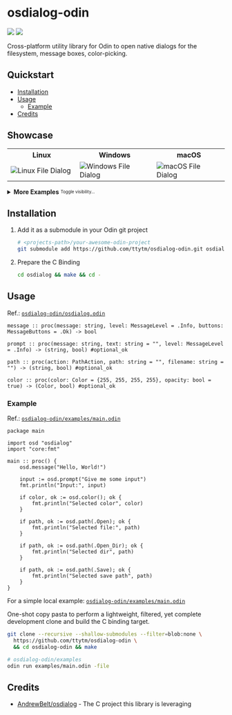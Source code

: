 # osdialog-odin

[badge__build-status]: https://img.shields.io/github/actions/workflow/status/ttytm/osdialog-odin/ci.yml?branch=main&logo=github&logoColor=C0CAF5&labelColor=333
[badge__version-lib]: https://img.shields.io/github/v/tag/ttytm/osdialog-odin?logo=task&logoColor=C0CAF5&labelColor=333&color=

[![][badge__build-status]](https://github.com/ttytm/osdialog-odin/actions?query=branch%3Amain)
[![][badge__version-lib]](https://github.com/ttytm/osdialog-odin/releases/latest)

Cross-platform utility library for Odin to open native dialogs for the filesystem, message boxes, color-picking.

## Quickstart

- [Installation](#installation)
- [Usage](#usage)
  - [Example](#example)
- [Credits](#credits)

## Showcase

<table align="center">
  <tr>
    <th>Linux</th>
    <th>Windows</th>
    <th>macOS</th>
  </tr>
  <tr>
    <td width="400">
      <img alt="Linux File Dialog" src="https://github.com/ttytm/dialog/assets/34311583/6ba6e96b-3581-4382-8074-79918a99dcbd">
    </td>
    <td width="400">
      <img alt="Windows File Dialog" src="https://github.com/ttytm/dialog/assets/34311583/911e8c71-0cc1-4426-a62c-04714b6b071f">
    </td>
    <td width="400">
      <img alt="macOS File Dialog" src="https://github.com/ttytm/dialog/assets/34311583/f7c4375e-d2e4-4121-ad34-db0473d8fabe">
    </td>
  </tr>
</table>

<details>
<summary><b>More Examples</b> <sub><sup>Toggle visibility...</sup></sub></summary><br>

<table align="center">
  <tr>
    <th>Linux</th>
    <th>Windows</th>
    <th>macOS</th>
  </tr>
  <tr>
    <td width="400">
      <img alt="Linux Color Picker GTK3" src="https://github.com/ttytm/dialog/assets/34311583/8e587c8c-2f12-41ee-9a10-4c3f92e72885">
      <img alt="Linux Message" src="https://github.com/ttytm/dialog/assets/34311583/42e1081b-ee52-4286-abfd-ad9eda63d282">
      <img alt="Linux Message with Yes and No Buttons" src="https://github.com/ttytm/dialog/assets/34311583/07aa26bd-f887-417b-9c1a-56724ceb2589">
      <img alt="Linux Input Prompt" src="https://github.com/ttytm/dialog/assets/34311583/bc5e3ec1-88b5-4e1a-b46e-381b322b8a6c">
      <img alt="Linux Color Picker GTK2" src="https://github.com/ttytm/dialog/assets/34311583/37619ed0-8fe2-4e5c-af11-70d7f2304b2b">
    </td>
    <td width="400">
      <img alt="Windows Color Picker" src="https://github.com/ttytm/dialog/assets/34311583/966b1395-55ac-45b8-aa1b-516f673b64e8">
      <img alt="Windows Message" src="https://github.com/ttytm/dialog/assets/34311583/a73e0eaf-e56b-44e6-bcc5-31bb381c6e37">
      <img alt="Windows Message with Yes and No Buttons" src="https://github.com/ttytm/dialog/assets/34311583/16a1ad65-571e-4183-8c0b-119cbf126aec">
      <img alt="Windows Input Prompt" src="https://github.com/ttytm/dialog/assets/34311583/54e4a708-de38-44ea-ae61-be39c1bdbff9">
    </td>
    <td width="400">
      <img alt="macOS Color Picker" src="https://github.com/user-attachments/assets/551ac8d6-406d-4b01-9095-d0a357cc8250">
      <!-- <img alt="macOS Message" src="https://github.com/ttytm/dialog/assets/34311583/15920c46-e529-405f-9731-3ac57ce46449"> -->
      <img alt="macOS Message with Yes and No Buttons" src="https://github.com/ttytm/dialog/assets/34311583/11cba10b-3190-4114-b1ad-e49e56d4498c">
      <img alt="macOS Input Prompt" src="https://github.com/ttytm/dialog/assets/34311583/e6d496b4-3c20-4ece-8808-0eba99a59a45">
    </td>
  </tr>
</table>

</details>

## Installation

1. Add it as a submodule in your Odin git project

   ```sh
   # <projects-path>/your-awesome-odin-project
   git submodule add https://github.com/ttytm/osdialog-odin.git osdialog
   ```

2. Prepare the C Binding

   ```sh
   cd osdialog && make && cd -
   ```

## Usage

Ref.: [`osdialog-odin/osdialog.odin`](https://github.com/ttytm/osdialog-odin/blob/main/osdialog.odin)

```odin
message :: proc(message: string, level: MessageLevel = .Info, buttons: MessageButtons = .Ok) -> bool

prompt :: proc(message: string, text: string = "", level: MessageLevel = .Info) -> (string, bool) #optional_ok

path :: proc(action: PathAction, path: string = "", filename: string = "") -> (string, bool) #optional_ok

color :: proc(color: Color = {255, 255, 255, 255}, opacity: bool = true) -> (Color, bool) #optional_ok
```

### Example

Ref.: [`osdialog-odin/examples/main.odin`](https://github.com/ttytm/osdialog-odin/blob/main/examples/main.odin)

```odin
package main

import osd "osdialog"
import "core:fmt"

main :: proc() {
	osd.message("Hello, World!")

	input := osd.prompt("Give me some input")
	fmt.println("Input:", input)

	if color, ok := osd.color(); ok {
		fmt.println("Selected color", color)
	}

	if path, ok := osd.path(.Open); ok {
		fmt.println("Selected file:", path)
	}

	if path, ok := osd.path(.Open_Dir); ok {
		fmt.println("Selected dir", path)
	}

	if path, ok := osd.path(.Save); ok {
		fmt.println("Selected save path", path)
	}
}
```

For a simple local example: [`osdialog-odin/examples/main.odin`](https://github.com/ttytm/osdialog-odin/blob/main/examples/main.odin)

One-shot copy pasta to perform a lightweight, filtered, yet complete development clone and build the C binding target.

```sh
git clone --recursive --shallow-submodules --filter=blob:none \
  https://github.com/ttytm/osdialog-odin \
  && cd osdialog-odin && make
```

```sh
# osdialog-odin/examples
odin run examples/main.odin -file
```

## Credits

- [AndrewBelt/osdialog](https://github.com/AndrewBelt/osdialog) - The C project this library is leveraging
